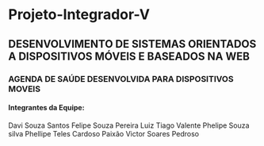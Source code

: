 # Projeto-Integrador-V
## DESENVOLVIMENTO DE SISTEMAS ORIENTADOS A DISPOSITIVOS MÓVEIS E BASEADOS NA WEB
### AGENDA DE SAÚDE DESENVOLVIDA PARA DISPOSITIVOS MOVEIS
#### Integrantes da Equipe:
Davi Souza Santos 
Felipe Souza Pereira
Luiz Tiago Valente 
Phelipe Souza silva
Phellipe Teles Cardoso Paixão 
Victor Soares Pedroso 
